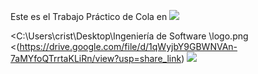 Este es el Trabajo Práctico de Cola en ![](https://drive.google.com/file/d/1qWyjbY9GBWNVAn-7aMYfoQTrrtaKLiRn/view?usp=share_link)

<C:\Users\crist\Desktop\Ingeniería de Software \logo.png
<(https://drive.google.com/file/d/1qWyjbY9GBWNVAn-7aMYfoQTrrtaKLiRn/view?usp=share_link)
![](https://drive.google.com/file/d/1qWyjbY9GBWNVAn-7aMYfoQTrrtaKLiRn/view?usp=sharing)
